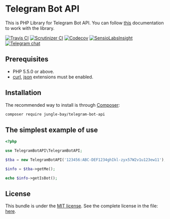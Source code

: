 # Telegram Bot API

This is PHP Library for Telegram Bot API.
You can follow [this](https://core.telegram.org/bots/api "Telegram Bot API") documentation to work with the library.

[![Travis CI](https://img.shields.io/travis/jungle-bay/telegram-bot-api.svg?style=flat)](https://travis-ci.org/jungle-bay/telegram-bot-api)
[![Scrutinizer CI](https://img.shields.io/scrutinizer/g/jungle-bay/telegram-bot-api.svg?style=flat)](https://scrutinizer-ci.com/g/jungle-bay/telegram-bot-api)
[![Codecov](https://img.shields.io/codecov/c/github/jungle-bay/telegram-bot-api.svg?style=flat)](https://codecov.io/gh/jungle-bay/telegram-bot-api)
[![SensioLabsInsight](https://img.shields.io/sensiolabs/i/8d372f24-cfad-415d-ba77-38b604b6332d.svg?style=flat)](https://insight.sensiolabs.com/projects/8d372f24-cfad-415d-ba77-38b604b6332d)
[![Telegram chat](https://img.shields.io/badge/chat-on%20telegram-brightgreen.svg?style=flat)](https://t.me/joinchat/AAAAAD4GsKIh_AtPynuuIQ)

## Prerequisites

   - PHP 5.5.0 or above.
   - [curl](https://secure.php.net/manual/en/book.curl.php), [json](https://secure.php.net/manual/en/book.json.php) extensions must be enabled.

## Installation

The recommended way to install is through [Composer](https://getcomposer.org):

```bash
composer require jungle-bay/telegram-bot-api
```

## The simplest example of use

```php
<?php

use TelegramBotAPI\TelegramBotAPI;

$tba = new TelegramBotAPI('123456:ABC-DEF1234ghIkl-zyx57W2v1u123ew11');

$info = $tba->getMe();

echo $info->getIsBot();
```

## License

This bundle is under the [MIT license](http://opensource.org/licenses/MIT). See the complete license in the file: [here](https://github.com/jungle-bay/telegram-bot-api/blob/master/license.txt).
